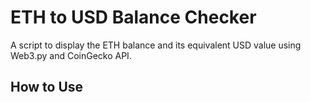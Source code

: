 # ETH to USD Balance Checker

A script to display the ETH balance and its equivalent USD value using Web3.py and CoinGecko API.

## How to Use
